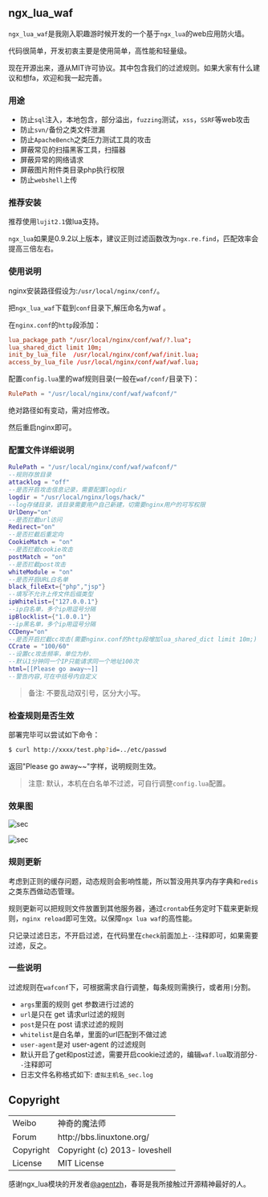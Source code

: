 ## ngx_lua_waf

`ngx_lua_waf`是我刚入职趣游时候开发的一个基于`ngx_lua`的web应用防火墙。

代码很简单，开发初衷主要是使用简单，高性能和轻量级。

现在开源出来，遵从MIT许可协议。其中包含我们的过滤规则。如果大家有什么建议和想fa，欢迎和我一起完善。

### 用途
    	
- 防止`sql`注入，本地包含，部分溢出，`fuzzing`测试，`xss`，`SSRF`等web攻击
- 防止`svn/`备份之类文件泄漏
- 防止`ApacheBench`之类压力测试工具的攻击
- 屏蔽常见的扫描黑客工具，扫描器
- 屏蔽异常的网络请求
- 屏蔽图片附件类目录php执行权限
- 防止`webshell`上传

### 推荐安装

推荐使用`lujit2.1`做lua支持。

`ngx_lua`如果是0.9.2以上版本，建议正则过滤函数改为`ngx.re.find`，匹配效率会提高三倍左右。


### 使用说明

nginx安装路径假设为:`/usr/local/nginx/conf/`。

把`ngx_lua_waf`下载到`conf`目录下,解压命名为waf 。

在`nginx.conf`的`http`段添加：
``` conf
lua_package_path "/usr/local/nginx/conf/waf/?.lua";
lua_shared_dict limit 10m;
init_by_lua_file  /usr/local/nginx/conf/waf/init.lua; 
access_by_lua_file /usr/local/nginx/conf/waf/waf.lua;
```

配置`config.lua`里的waf规则目录(一般在`waf/conf/`目录下)：
``` conf
RulePath = "/usr/local/nginx/conf/waf/wafconf/"
```
绝对路径如有变动，需对应修改。

然后重启nginx即可。


### 配置文件详细说明
``` lua
RulePath = "/usr/local/nginx/conf/waf/wafconf/"
--规则存放目录
attacklog = "off"
--是否开启攻击信息记录，需要配置logdir
logdir = "/usr/local/nginx/logs/hack/"
--log存储目录，该目录需要用户自己新建，切需要nginx用户的可写权限
UrlDeny="on"
--是否拦截url访问
Redirect="on"
--是否拦截后重定向
CookieMatch = "on"
--是否拦截cookie攻击
postMatch = "on" 
--是否拦截post攻击
whiteModule = "on" 
--是否开启URL白名单
black_fileExt={"php","jsp"}
--填写不允许上传文件后缀类型
ipWhitelist={"127.0.0.1"}
--ip白名单，多个ip用逗号分隔
ipBlocklist={"1.0.0.1"}
--ip黑名单，多个ip用逗号分隔
CCDeny="on"
--是否开启拦截cc攻击(需要nginx.conf的http段增加lua_shared_dict limit 10m;)
CCrate = "100/60"
--设置cc攻击频率，单位为秒.
--默认1分钟同一个IP只能请求同一个地址100次
html=[[Please go away~~]]
--警告内容,可在中括号内自定义
```  
> 备注: 不要乱动双引号，区分大小写。

### 检查规则是否生效

部署完毕可以尝试如下命令：        
``` bash
$ curl http://xxxx/test.php?id=../etc/passwd
```
返回"Please go away~~"字样，说明规则生效。

> 注意: 默认，本机在白名单不过滤，可自行调整`config.lua`配置。


### 效果图

![sec](http://i.imgur.com/wTgOcm2.png)

![sec](http://i.imgur.com/DqU30au.png)

### 规则更新

考虑到正则的缓存问题，动态规则会影响性能，所以暂没用共享内存字典和`redis`之类东西做动态管理。

规则更新可以把规则文件放置到其他服务器，通过`crontab`任务定时下载来更新规则，`nginx reload`即可生效。以保障`ngx lua waf`的高性能。

只记录过滤日志，不开启过滤，在代码里在`check`前面加上`--`注释即可，如果需要过滤，反之。

### 一些说明

过滤规则在`wafconf`下，可根据需求自行调整，每条规则需换行，或者用`|`分割。
	
- `args`里面的规则 get 参数进行过滤的
- `url`是只在 get 请求url过滤的规则		
- `post`是只在 post 请求过滤的规则		
- `whitelist`是白名单，里面的url匹配到不做过滤		
- `user-agent`是对 user-agent 的过滤规则
- 默认开启了get和post过滤，需要开启cookie过滤的，编辑`waf.lua`取消部分`--`注释即可
- 日志文件名称格式如下: `虚拟主机名_sec.log`


## Copyright

<table>
  <tr>
    <td>Weibo</td><td>神奇的魔法师</td>
  </tr>
  <tr>
    <td>Forum</td><td>http://bbs.linuxtone.org/</td>
  </tr>
  <tr>
    <td>Copyright</td><td>Copyright (c) 2013- loveshell</td>
  </tr>
  <tr>
    <td>License</td><td>MIT License</td>
  </tr>
</table>
	
感谢ngx_lua模块的开发者[@agentzh](https://github.com/agentzh/)，春哥是我所接触过开源精神最好的人。
